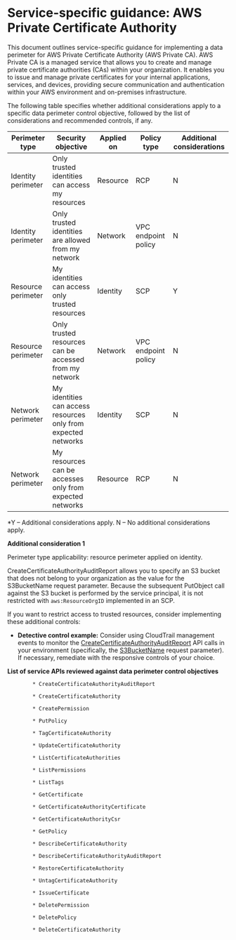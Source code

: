 
# Service-specific guidance: AWS Private Certificate Authority


This document outlines service-specific guidance for implementing a data perimeter for AWS Private Certificate Authority (AWS Private CA). AWS Private CA is a managed service that allows you to create and manage private certificate authorities (CAs) within your organization. It enables you to issue and manage private certificates for your internal applications, services, and devices, providing secure communication and authentication within your AWS environment and on-premises infrastructure.


The following table specifies whether additional considerations apply to a specific data perimeter control objective, followed by the list of considerations and recommended controls, if any.

| Perimeter type | Security objective | Applied on | Policy type | Additional considerations |
|----------------|-------------------|------------|-------------|------------------------|
| Identity perimeter | Only trusted identities can access my resources | Resource | RCP | N |
| Identity perimeter | Only trusted identities are allowed from my network | Network | VPC endpoint policy | N |
| Resource perimeter | My identities can access only trusted resources | Identity | SCP | Y |
| Resource perimeter | Only trusted resources can be accessed from my network | Network | VPC endpoint policy | N |
| Network perimeter | My identities can access resources only from expected networks | Identity | SCP | N |
| Network perimeter | My resources can be accesses only from expected networks | Resource | RCP | N |

*Y – Additional considerations apply. N – No additional considerations apply.
 


**Additional consideration 1**

Perimeter type applicability: resource perimeter applied on identity.

CreateCertificateAuthorityAuditReport allows you to specify an S3 bucket that does not belong to your organization as the value for the S3BucketName request parameter. Because the subsequent PutObject call against the S3 bucket is performed by the service principal, it is not restricted with `aws:ResourceOrgID` implemented in an SCP.

If you want to restrict access to trusted resources, consider implementing these additional controls:

* **Detective control example:** Consider using CloudTrail management events to monitor the [CreateCertificateAuthorityAuditReport](https://docs.aws.amazon.com/privateca/latest/APIReference/API_CreateCertificateAuthorityAuditReport.html) API calls in your environment (specifically, the [S3BucketName](https://docs.aws.amazon.com/privateca/latest/APIReference/API_CreateCertificateAuthorityAuditReport.html#privateca-CreateCertificateAuthorityAuditReport-request-S3BucketName) request parameter). If necessary, remediate with the responsive controls of your  choice.





**List of service APIs reviewed against data perimeter control objectives**


            * CreateCertificateAuthorityAuditReport
            
            * CreateCertificateAuthority
            
            * CreatePermission
            
            * PutPolicy
            
            * TagCertificateAuthority
            
            * UpdateCertificateAuthority
            
            * ListCertificateAuthorities
            
            * ListPermissions
            
            * ListTags
            
            * GetCertificate
            
            * GetCertificateAuthorityCertificate
            
            * GetCertificateAuthorityCsr
            
            * GetPolicy
            
            * DescribeCertificateAuthority
            
            * DescribeCertificateAuthorityAuditReport
            
            * RestoreCertificateAuthority
            
            * UntagCertificateAuthority
            
            * IssueCertificate
            
            * DeletePermission
            
            * DeletePolicy
            
            * DeleteCertificateAuthority
            

